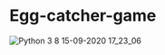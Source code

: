 # Egg-catcher-game

![Python 3 8 15-09-2020 17_23_06](https://user-images.githubusercontent.com/69042882/93208607-71784680-f77a-11ea-965c-e23dc0498aa2.png)



